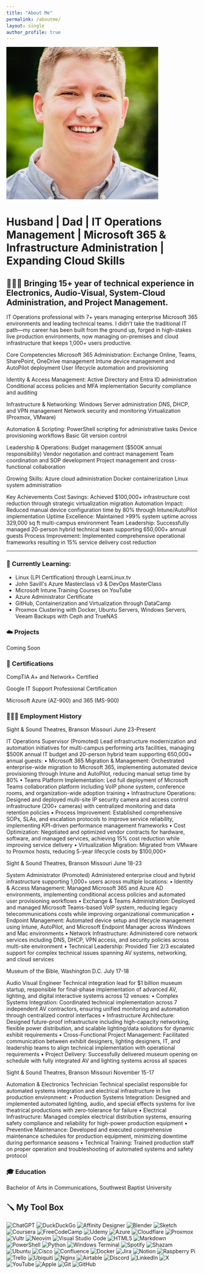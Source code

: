 ```yaml
---
title: "About Me"
permalink: /aboutme/
layout: single
author_profile: true
---
```


<img src="/assets/images/avatar.jpg" alt="Profile Picture" width="400" />

# Husband | Dad | IT Operations Management | Microsoft 365 & Infrastructure Administration | Expanding Cloud Skills

## 🧑🏻‍💻 Bringing 15+ year of technical experience in Electronics, Audio-Visual, System-Cloud Administration, and Project Management. 

IT Operations professional with 7+ years managing enterprise Microsoft 365 environments and leading technical teams. I didn't take the traditional IT path—my career has been built from the ground up, forged in high-stakes live production environments, now managing on-premises and cloud infrastructure that keeps 1,000+ users productive.

Core Competencies
Microsoft 365 Administration: Exchange Online, Teams, SharePoint, OneDrive management
Intune device management and AutoPilot deployment
User lifecycle automation and provisioning

Identity & Access Management:
Active Directory and Entra ID administration
Conditional access policies and MFA implementation
Security compliance and auditing

Infrastructure & Networking:
Windows Server administration
DNS, DHCP, and VPN management
Network security and monitoring
Virtualization (Proxmox, VMware)

Automation & Scripting:
PowerShell scripting for administrative tasks
Device provisioning workflows
Basic Git version control

Leadership & Operations:
Budget management ($500K annual responsibility)
Vendor negotiation and contract management
Team coordination and SOP development
Project management and cross-functional collaboration

Growing Skills:
Azure cloud administration
Docker containerization
Linux system administration


Key Achievements
Cost Savings: Achieved $100,000+ infrastructure cost reduction through strategic virtualization migration
Automation Impact: Reduced manual device configuration time by 80% through Intune/AutoPilot implementation
Uptime Excellence: Maintained >99% system uptime across 329,000 sq ft multi-campus environment
Team Leadership: Successfully managed 20-person hybrid technical team supporting 650,000+ annual guests
Process Improvement: Implemented comprehensive operational frameworks resulting in 15% service delivery cost reduction

---

### 📖 Currently Learning: 

- Linux (LPI Certification) through LearnLinux.tv
- John Savill's Azure Masterclass v3 & DevOps MasterClass
- Microsoft Intune.Training Courses on YouTube
- Azure Administrator Certificate
- GitHub, Containerization and Virtualization through DataCamp
- Proxmox Clustering with Docker, Ubuntu Servers, Windows Servers, Veeam Backups with Ceph and TrueNAS

### ☁️ Projects

Coming Soon

### 🔌 Certifications 

CompTIA A+ and Network+ Certified 

Google IT Support Professional Certification 

Microsoft Azure (AZ-900) and 365 (MS-900) 

### 👷🏻‍♂️ Employment History 

Sight & Sound Theatres, Branson Missouri
June 23-Present

IT Operations Supervisor (Promoted)
Lead infrastructure modernization and automation initiatives for multi-campus performing arts facilities, managing $500K annual IT budget and 20-person hybrid team supporting 650,000+ annual guests:
•	Microsoft 365 Migration & Management: Orchestrated enterprise-wide migration to Microsoft 365, implementing automated device provisioning through Intune and AutoPilot, reducing manual setup time by 80%
•	Teams Platform Implementation: Led full deployment of Microsoft Teams collaboration platform including VoIP phone system, conference rooms, and organization-wide adoption training
•	Infrastructure Operations: Designed and deployed multi-site IP security camera and access control infrastructure (200+ cameras) with centralized monitoring and data retention policies
•	Process Improvement: Established comprehensive SOPs, SLAs, and escalation protocols to improve service reliability, implementing KPI-driven performance management frameworks
•	Cost Optimization: Negotiated and optimized vendor contracts for hardware, software, and managed services, achieving 15% cost reduction while improving service delivery
•	Virtualization Migration: Migrated from VMware to Proxmox hosts, reducing 5-year lifecycle costs by $100,000+

Sight & Sound Theatres, Branson Missouri
June 18-23

System Administrator (Promoted)
Administered enterprise cloud and hybrid infrastructure supporting 1,000+ users across multiple locations:
•	Identity & Access Management: Managed Microsoft 365 and Azure AD environments, implementing conditional access policies and automated user provisioning workflows
•	Exchange & Teams Administration: Deployed and managed Microsoft Teams-based VoIP system, reducing legacy telecommunications costs while improving organizational communication
•	Endpoint Management: Automated device setup and lifecycle management using Intune, AutoPilot, and Microsoft Endpoint Manager across Windows and Mac environments
•	Network Infrastructure: Administered core network services including DNS, DHCP, VPN access, and security policies across multi-site environment
•	Technical Leadership: Provided Tier 2/3 escalated support for complex technical issues spanning AV systems, networking, and cloud services

Museum of the Bible, Washington D.C.
July 17-18

Audio Visual Engineer 
Technical integration lead for $1 billion museum startup, responsible for final-phase implementation of advanced AV, lighting, and digital interactive systems across 12 venues:
•	Complex Systems Integration: Coordinated technical implementation across 7 independent AV contractors, ensuring unified monitoring and automation through centralized control interfaces
•	Infrastructure Architecture: Designed future-proof infrastructure including high-capacity networking, flexible power distribution, and scalable lighting/data solutions for dynamic exhibit requirements
•	Cross-Functional Project Management: Facilitated communication between exhibit designers, lighting designers, IT, and leadership teams to align technical implementation with operational requirements
•	Project Delivery: Successfully delivered museum opening on schedule with fully integrated AV and lighting systems across all spaces

Sight & Sound Theatres, Branson Missouri
November 15-17

Automation & Electronics Technician 
Technical specialist responsible for automated systems integration and electrical infrastructure in live production environment:
•	Production Systems Integration: Designed and implemented automated lighting, audio, and special effects systems for live theatrical productions with zero-tolerance for failure
•	Electrical Infrastructure: Managed complex electrical distribution systems, ensuring safety compliance and reliability for high-power production equipment
•	Preventive Maintenance: Developed and executed comprehensive maintenance schedules for production equipment, minimizing downtime during performance seasons
•	Technical Training: Trained production staff on proper operation and troubleshooting of automated systems and safety protocol
 

### 🎓 Education 

Bachelor of Arts in Communications, Southwest Baptist University

## 🪛 My Tool Box

![ChatGPT](https://img.shields.io/badge/chatGPT-74aa9c?style=for-the-badge&logo=openai&logoColor=white)
![DuckDuckGo](https://img.shields.io/badge/duckduckgo-de5833?style=for-the-badge&logo=duckduckgo&logoColor=white)
![Affinity Designer](https://img.shields.io/badge/affinity%20desginer-%231B72BE.svg?style=for-the-badge&logo=affinity-designer&logoColor=white)
![Blender](https://img.shields.io/badge/blender-%23F5792A.svg?style=for-the-badge&logo=blender&logoColor=white)
![Sketch](https://img.shields.io/badge/Sketch-FFB387?style=for-the-badge&logo=sketch&logoColor=black)
![Coursera](https://img.shields.io/badge/Coursera-%230056D2.svg?style=for-the-badge&logo=Coursera&logoColor=white)
![FreeCodeCamp](https://img.shields.io/badge/Freecodecamp-%23123.svg?&style=for-the-badge&logo=freecodecamp&logoColor=green)
![Udemy](https://img.shields.io/badge/Udemy-A435F0?style=for-the-badge&logo=Udemy&logoColor=white)
![Azure](https://img.shields.io/badge/azure-%230072C6.svg?style=for-the-badge&logo=microsoftazure&logoColor=white)
![Cloudflare](https://img.shields.io/badge/Cloudflare-F38020?style=for-the-badge&logo=Cloudflare&logoColor=white)
![Proxmox](https://img.shields.io/badge/proxmox-proxmox?style=for-the-badge&logo=proxmox&logoColor=%23E57000&labelColor=%232b2a33&color=%232b2a33)
![Vultr](https://img.shields.io/badge/Vultr-007BFC.svg?style=for-the-badge&logo=vultr)
![Neovim](https://img.shields.io/badge/NeoVim-%2357A143.svg?&style=for-the-badge&logo=neovim&logoColor=white)
![Visual Studio Code](https://img.shields.io/badge/Visual%20Studio%20Code-0078d7.svg?style=for-the-badge&logo=visual-studio-code&logoColor=white)
![HTML5](https://img.shields.io/badge/html5-%23E34F26.svg?style=for-the-badge&logo=html5&logoColor=white)
![Markdown](https://img.shields.io/badge/markdown-%23000000.svg?style=for-the-badge&logo=markdown&logoColor=white)
![PowerShell](https://img.shields.io/badge/PowerShell-%235391FE.svg?style=for-the-badge&logo=powershell&logoColor=white)
![Python](https://img.shields.io/badge/python-3670A0?style=for-the-badge&logo=python&logoColor=ffdd54)
![Windows Terminal](https://img.shields.io/badge/Windows%20Terminal-%234D4D4D.svg?style=for-the-badge&logo=windows-terminal&logoColor=white)
![Spotify](https://img.shields.io/badge/Spotify-1ED760?style=for-the-badge&logo=spotify&logoColor=white)
![Shazam](https://img.shields.io/badge/shazam-1476FE?style=for-the-badge&logo=shazam&logoColor=white)
![Ubuntu](https://img.shields.io/badge/Ubuntu-E95420?style=for-the-badge&logo=ubuntu&logoColor=white)
![Cisco](https://img.shields.io/badge/cisco-%23049fd9.svg?style=for-the-badge&logo=cisco&logoColor=black)
![Confluence](https://img.shields.io/badge/confluence-%23172BF4.svg?style=for-the-badge&logo=confluence&logoColor=white)
![Docker](https://img.shields.io/badge/docker-%230db7ed.svg?style=for-the-badge&logo=docker&logoColor=white)
![Jira](https://img.shields.io/badge/jira-%230A0FFF.svg?style=for-the-badge&logo=jira&logoColor=white)
![Notion](https://img.shields.io/badge/Notion-%23000000.svg?style=for-the-badge&logo=notion&logoColor=white)
![Raspberry Pi](https://img.shields.io/badge/-Raspberry_Pi-C51A4A?style=for-the-badge&logo=Raspberry-Pi)
![Trello](https://img.shields.io/badge/Trello-%23026AA7.svg?style=for-the-badge&logo=Trello&logoColor=white)
![Ubiquiti](https://img.shields.io/badge/ubiquiti-%230559C9.svg?style=for-the-badge&logo=ubiquiti&logoColor=white)
![Nginx](https://img.shields.io/badge/nginx-%23009639.svg?style=for-the-badge&logo=nginx&logoColor=white)
![Airtable](https://img.shields.io/badge/Airtable-18BFFF?style=for-the-badge&logo=Airtable&logoColor=white)
![Discord](https://img.shields.io/badge/Discord-%235865F2.svg?style=for-the-badge&logo=discord&logoColor=white)
![LinkedIn](https://img.shields.io/badge/linkedin-%230077B5.svg?style=for-the-badge&logo=linkedin&logoColor=white)
![X](https://img.shields.io/badge/X-%23000000.svg?style=for-the-badge&logo=X&logoColor=white)
![YouTube](https://img.shields.io/badge/YouTube-%23FF0000.svg?style=for-the-badge&logo=YouTube&logoColor=white)
![Apple](https://img.shields.io/badge/Apple-%23000000.svg?style=for-the-badge&logo=apple&logoColor=white)
![Git](https://img.shields.io/badge/git-%23F05033.svg?style=for-the-badge&logo=git&logoColor=white)
![GitHub](https://img.shields.io/badge/github-%23121011.svg?style=for-the-badge&logo=github&logoColor=white)